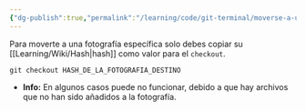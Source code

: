 ```yaml
---
{"dg-publish":true,"permalink":"/learning/code/git-terminal/moverse-a-una-fotografia-especifica-en-git/","created":"2024-03-27T16:18","updated":"2024-03-27T16:18"}
---
```


Para moverte a una fotografía específica solo debes copiar su [[Learning/Wiki/Hash\|hash]] como valor para el `checkout`.
```shell
git checkout HASH_DE_LA_FOTOGRAFIA_DESTINO
```
- **Info:** En algunos casos puede no funcionar, debido a que hay archivos que no han sido añadidos a la fotografía.